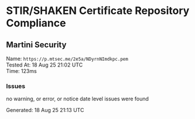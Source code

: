 # STIR/SHAKEN Certificate Repository Compliance

## Martini Security

Name: `https://p.mtsec.me/2e5a/NDyrnNImdkpc.pem`\
Tested At: 18 Aug 25 21:02 UTC\
Time: 123ms

### Issues

no warning, or error, or notice date level issues were found

Generated: 18 Aug 25 21:13 UTC